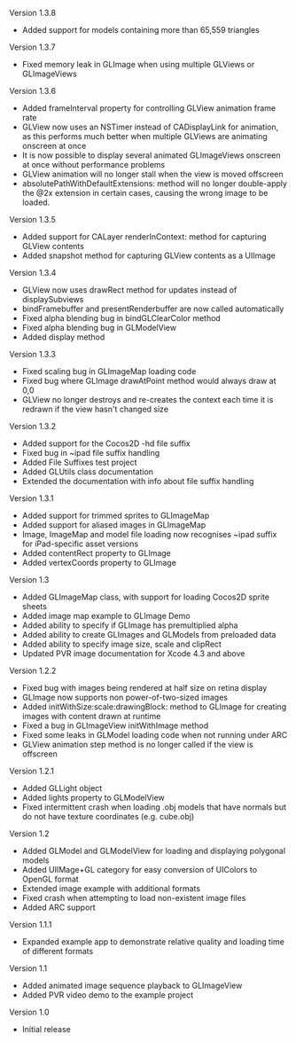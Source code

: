 Version 1.3.8

- Added support for models containing more than 65,559 triangles

Version 1.3.7

- Fixed memory leak in GLImage when using multiple GLViews or GLImageViews

Version 1.3.6

- Added frameInterval property for controlling GLView animation frame rate
- GLView now uses an NSTimer instead of CADisplayLink for animation, as this performs much better when multiple GLViews are animating onscreen at once
- It is now possible to display several animated GLImageViews onscreen at once without performance problems
- GLView animation will no longer stall when the view is moved offscreen
- absolutePathWithDefaultExtensions: method will no longer double-apply the @2x extension in certain cases, causing the wrong image to be loaded.

Version 1.3.5

- Added support for CALayer renderInContext: method for capturing GLView contents
- Added snapshot method for capturing GLView contents as a UIImage

Version 1.3.4

- GLView now uses drawRect method for updates instead of displaySubviews
- bindFramebuffer and presentRenderbuffer are now called automatically
- Fixed alpha blending bug in bindGLClearColor method
- Fixed alpha blending bug in GLModelView
- Added display method

Version 1.3.3

- Fixed scaling bug in GLImageMap loading code
- Fixed bug where GLImage drawAtPoint method would always draw at 0,0
- GLView no longer destroys and re-creates the context each time it is redrawn if the view hasn't changed size

Version 1.3.2

- Added support for the Cocos2D -hd file suffix
- Fixed bug in ~ipad file suffix handling
- Added File Suffixes test project
- Added GLUtils class documentation
- Extended the documentation with info about file suffix handling

Version 1.3.1

- Added support for trimmed sprites to GLImageMap
- Added support for aliased images in GLImageMap
- Image, ImageMap and model file loading now recognises ~ipad suffix for iPad-specific asset versions
- Added contentRect property to GLImage
- Added vertexCoords property to GLImage

Version 1.3

- Added GLImageMap class, with support for loading Cocos2D sprite sheets
- Added image map example to GLImage Demo
- Added ability to specify if GLImage has premultiplied alpha
- Added ability to create GLImages and GLModels from preloaded data
- Added ability to specify image size, scale and clipRect
- Updated PVR image documentation for Xcode 4.3 and above

Version 1.2.2

- Fixed bug with images being rendered at half size on retina display
- GLImage now supports non power-of-two-sized images
- Added initWithSize:scale:drawingBlock: method to GLImage for creating images with content drawn at runtime
- Fixed a bug in GLImageView initWithImage method
- Fixed some leaks in GLModel loading code when not running under ARC
- GLView animation step method is no longer called if the view is offscreen

Version 1.2.1

- Added GLLight object
- Added lights property to GLModelView
- Fixed intermittent crash when loading .obj models that have normals but do not have texture coordinates (e.g. cube.obj)

Version 1.2

- Added GLModel and GLModelView for loading and displaying polygonal models
- Added UIIMage+GL category for easy conversion of UIColors to OpenGL format
- Extended image example with additional formats
- Fixed crash when attempting to load non-existent image files
- Added ARC support

Version 1.1.1

- Expanded example app to demonstrate relative quality and loading time of different formats

Version 1.1

- Added animated image sequence playback to GLImageView
- Added PVR video demo to the example project

Version 1.0

- Initial release